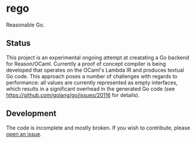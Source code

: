 # rego

Reasonable Go.

## Status

This project is an experimental ongoing attempt at creatating a Go backend for
Reason/OCaml. Currently a proof of concept compiler is being developed that
operates on the OCaml's Lambda IR and produces textual Go code. This approach
poses a number of challenges with regards to performance: all values are
currently represented as empty interfaces, which results in a significant
overhead in the generated Go code (see https://github.com/golang/go/issues/20116
for details).


## Development

The code is incomplete and mostly broken. If you wish to contribute, please [open an issue](https://github.com/rizo/rego/issues).


